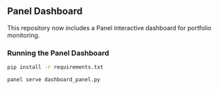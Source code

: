 ## Panel Dashboard

This repository now includes a Panel interactive dashboard for portfolio monitoring.

### Running the Panel Dashboard

```bash
pip install -r requirements.txt

panel serve dashboard_panel.py
